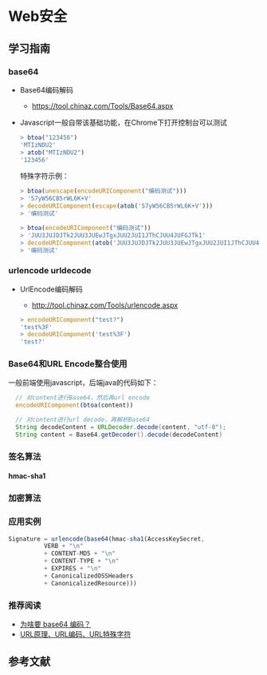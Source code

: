# Web安全

## 学习指南

### base64

* Base64编码解码
  * <https://tool.chinaz.com/Tools/Base64.aspx>

* Javascript一般自带该基础功能，在Chrome下打开控制台可以测试
  
    ```javascript
    > btoa("123456")
    'MTIzNDU2'
    > atob("MTIzNDU2")
    '123456'
    ```

    特殊字符示例：

    ```javascript
    > btoa(unescape(encodeURIComponent("编码测试")))
    > '57yW56CB5rWL6K+V'
    > decodeURIComponent(escape(atob('57yW56CB5rWL6K+V')))
    > '编码测试'

    > btoa(encodeURIComponent("编码测试"))
    > 'JUU3JUJDJTk2JUU3JUEwJTgxJUU2JUI1JThCJUU4JUFGJTk1'
    > decodeURIComponent(atob('JUU3JUJDJTk2JUU3JUEwJTgxJUU2JUI1JThCJUU4JUFGJTk1'))
    > '编码测试'
    ```

### urlencode urldecode

* UrlEncode编码解码
  * <http://tool.chinaz.com/Tools/urlencode.aspx>

  ```javascript
  > encodeURIComponent("test?")
  'test%3F'
  > decodeURIComponent('test%3F')
  'test?'
  ```

### Base64和URL Encode整合使用

一般前端使用javascript，后端java的代码如下：

```javascript
  // 对content进行Base64，然后再url encode
  encodeURIComponent(btoa(content))
```

```java
  // 对content进行url decode，再解析Base64
  String decodeContent = URLDecoder.decode(content, "utf-8");
  String content = Base64.getDecoder().decode(decodeContent)
```

### 签名算法

#### hmac-sha1

### 加密算法

### 应用实例

```javascript
Signature = urlencode(base64(hmac-sha1(AccessKeySecret,
          VERB + "\n" 
          + CONTENT-MD5 + "\n" 
          + CONTENT-TYPE + "\n" 
          + EXPIRES + "\n" 
          + CanonicalizedOSSHeaders
          + CanonicalizedResource)))
```

### 推荐阅读

* [为啥要 base64 编码？](https://www.jianshu.com/p/b611e220ef2d)
* [URL原理、URL编码、URL特殊字符](https://developer.aliyun.com/article/75516)

## 参考文献
